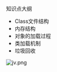 知识点大纲

- Class文件结构
- 内存结构
- 对象的加载过程
- 类加载机制
- 垃圾回收



![jv.png](https://i.loli.net/2019/09/10/HsJXU8S4oVtCTM7.png)
